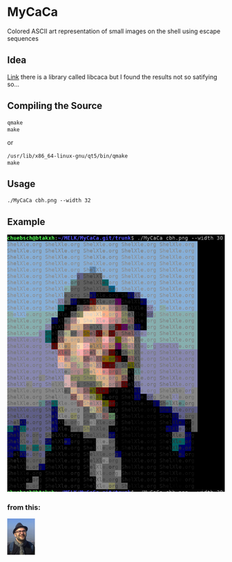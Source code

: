 # MyCaCa
Colored ASCII art representation of small images on the shell using escape sequences

## Idea

[Link](https://en.wikipedia.org/wiki/ANSI_escape_code)
there is a library called libcaca but I found the results not so satifying so...


## Compiling the Source

```
qmake
make
``` 
or
```
/usr/lib/x86_64-linux-gnu/qt5/bin/qmake
make
```

## Usage

```
./MyCaCa cbh.png --width 32 
```
## Example

![Image](result.png)
### from this: 
![Image](cbh.png)

